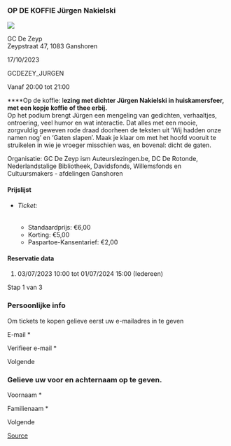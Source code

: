 ### OP DE KOFFIE Jürgen Nakielski

![](https://s3-eu-west-1.amazonaws.com/os-kwdo/prod/vgc/images/activity/646dc081f1d47_WS1510-120_-_profielfoto_grijswaarden.jpg)

GC De Zeyp  
Zeypstraat 47, 1083 Ganshoren

17/10/2023

GCDEZEY_JURGEN

Vanaf 20:00 tot 21:00

****Op de koffie: l**ezing ****met dichter Jürgen Nakielski**** in huiskamersfeer, met een kopje koffie of thee erbij.**  
Op het podium brengt Jürgen een mengeling van gedichten, verhaaltjes, ontroering, veel humor en wat interactie. Dat alles met een mooie, zorgvuldig geweven rode draad doorheen de teksten uit ‘Wij hadden onze namen nog’ en ‘Gaten slapen’. Maak je klaar om met het hoofd vooruit te struikelen in wie je vroeger misschien was, en bovenal: dicht de gaten.  
  
  
Organisatie: GC De Zeyp ism Auteurslezingen.be, DC De Rotonde, Nederlandstalige Bibliotheek, Davidsfonds, Willemsfonds en  
Cultuursmakers - afdelingen Ganshoren  

#### Prijslijst

* ###### Ticket:
    
    * Standaardprijs: €6,00
    * Korting: €5,00
    * Paspartoe-Kansentarief: €2,00

  

#### Reservatie data

1.  03/07/2023 10:00 tot 01/07/2024 15:00 (Iedereen)

Stap 1 van 3

 

### Persoonlijke info

Om tickets te kopen gelieve eerst uw e-mailadres in te geven

  

E-mail * 

Verifieer e-mail * 

Volgende

### Gelieve uw voor en achternaam op te geven.

Voornaam * 

Familienaam * 

Volgende

[Source](https://tickets.vgc.be/ticketingActivity/subscribe/GCDEZEY_JURGEN)